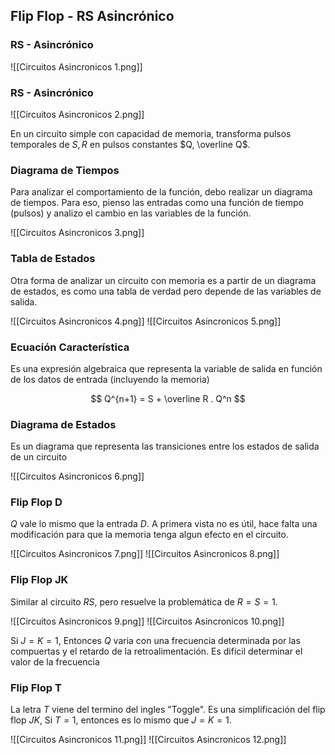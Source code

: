 ## Flip Flop - RS Asincrónico

### RS - Asincrónico

![[Circuitos Asincronicos 1.png]]

### RS - Asincrónico

![[Circuitos Asincronicos 2.png]]

En un circuito simple con capacidad de memoria, transforma pulsos temporales de $S, R$ en pulsos constantes $Q, \overline Q$.

### Diagrama de Tiempos

Para analizar el comportamiento de la función, debo realizar un diagrama de tiempos. Para eso, pienso las entradas como una función de tiempo (pulsos) y analizo el cambio en las variables de la función.

![[Circuitos Asincronicos 3.png]]

### Tabla de Estados

Otra forma de analizar un circuito con memoria es a partir de un diagrama de estados, es como una tabla de verdad pero depende de las variables de salida.

![[Circuitos Asincronicos 4.png]] ![[Circuitos Asincronicos 5.png]]

### Ecuación Característica

Es una expresión algebraica que representa la variable de salida en función de los datos de entrada (incluyendo la memoria)

$$
Q^{n+1} = S + \overline R . Q^n
$$

### Diagrama de Estados

Es un diagrama que representa las transiciones entre los estados de salida de un circuito

![[Circuitos Asincronicos 6.png]]

### Flip Flop D

$Q$ vale lo mismo que la entrada $D$. A primera vista no es útil, hace falta una modificación para que la memoria tenga algun efecto en el circuito.

![[Circuitos Asincronicos 7.png]] ![[Circuitos Asincronicos 8.png]]

### Flip Flop JK

Similar al circuito $RS$, pero resuelve la problemática de $R{=}S{=}1$.

![[Circuitos Asincronicos 9.png]] ![[Circuitos Asincronicos 10.png]]

Si $J{=}K{=}1$, Entonces $Q$ varia con una frecuencia determinada por las compuertas y el retardo de la retroalimentación. Es difícil determinar el valor de la frecuencia

### Flip Flop T

La letra $T$ viene del termino del ingles "Toggle". Es una simplificación del flip flop $JK$, Si $T{=}1$, entonces es lo mismo que $J{=}K{=}1$.

![[Circuitos Asincronicos 11.png]] ![[Circuitos Asincronicos 12.png]]
